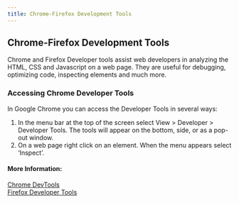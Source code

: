```yaml
---
title: Chrome-Firefox Development Tools
---
```

## Chrome-Firefox Development Tools

Chrome and Firefox Developer tools assist web developers in analyzing the HTML, CSS and Javascript on a web page. They are useful for debugging, optimizing code, inspecting elements and much more.

### Accessing Chrome Developer Tools
In Google Chrome you can access the Developer Tools in several ways:
1. In the menu bar at the top of the screen select View > Developer > Developer Tools. The tools will appear on the bottom, side, or as a pop-out window.
2. On a web page right click on an element. When the menu appears select ‘Inspect’.

#### More Information:
<!-- Please add any articles you think might be helpful to read before writing the article -->
<a href='https://developers.google.com/web/tools/chrome-devtools/' target='_blank' rel='nofollow'>Chrome DevTools</a>
<br/>
<a href='https://developer.mozilla.org/en-US/docs/Tools' target='_blank' rel='nofollow'>Firefox Developer Tools</a>
